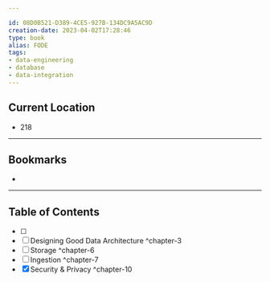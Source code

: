 ```yaml
---

id: 08D0B521-D389-4CE5-927B-134DC9A5AC9D
creation-date: 2023-04-02T17:28:46 
type: book
alias: FODE
tags:
- data-engineering 
- database 
- data-integration 
---
```


## Current Location
- 218

---
## Bookmarks 
- 

---
## Table of Contents
- [ ] 
- [ ] Designing Good Data Architecture ^chapter-3
- [ ] Storage ^chapter-6
- [ ] Ingestion ^chapter-7
- [x] Security & Privacy ^chapter-10